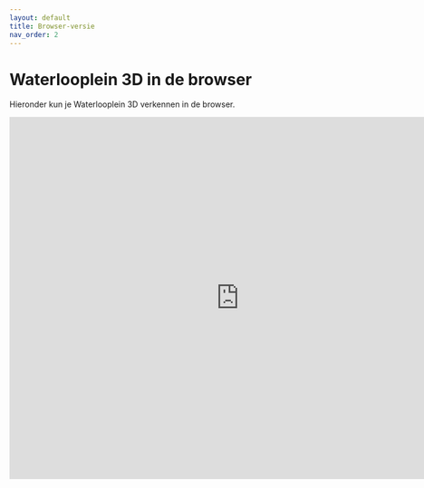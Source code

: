 ```yaml
---
layout: default
title: Browser-versie
nav_order: 2
---
```


# Waterlooplein 3D in de browser

Hieronder kun je Waterlooplein 3D verkennen in de browser.

<iframe id='webgl_iframe' frameborder="0" allow="autoplay; fullscreen; vr" allowfullscreen="" allowvr=""
    mozallowfullscreen="true" src="https://play.unity3dusercontent.com/webgl/c83ad6e6-04f1-460b-b4b8-df61af6d91c3?screenshot=false&embedType=embed"  width="810"
    height="640" onmousewheel="" webkitallowfullscreen="true"></iframe>
